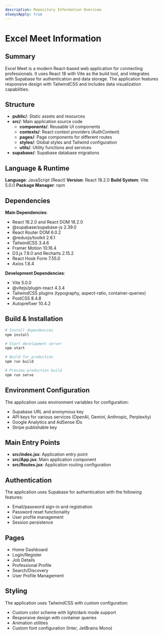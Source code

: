 ```yaml
---
description: Repository Information Overview
alwaysApply: true
---
```


# Excel Meet Information

## Summary
Excel Meet is a modern React-based web application for connecting professionals. It uses React 18 with Vite as the build tool, and integrates with Supabase for authentication and data storage. The application features responsive design with TailwindCSS and includes data visualization capabilities.

## Structure
- **public/**: Static assets and resources
- **src/**: Main application source code
  - **components/**: Reusable UI components
  - **contexts/**: React context providers (AuthContext)
  - **pages/**: Page components for different routes
  - **styles/**: Global styles and Tailwind configuration
  - **utils/**: Utility functions and services
- **supabase/**: Supabase database migrations

## Language & Runtime
**Language**: JavaScript (React)
**Version**: React 18.2.0
**Build System**: Vite 5.0.0
**Package Manager**: npm

## Dependencies
**Main Dependencies**:
- React 18.2.0 and React DOM 18.2.0
- @supabase/supabase-js 2.39.0
- React Router DOM 6.0.2
- @reduxjs/toolkit 2.6.1
- TailwindCSS 3.4.6
- Framer Motion 10.16.4
- D3.js 7.9.0 and Recharts 2.15.2
- React Hook Form 7.55.0
- Axios 1.8.4

**Development Dependencies**:
- Vite 5.0.0
- @vitejs/plugin-react 4.3.4
- TailwindCSS plugins (typography, aspect-ratio, container-queries)
- PostCSS 8.4.8
- Autoprefixer 10.4.2

## Build & Installation
```bash
# Install dependencies
npm install

# Start development server
npm start

# Build for production
npm run build

# Preview production build
npm run serve
```

## Environment Configuration
The application uses environment variables for configuration:
- Supabase URL and anonymous key
- API keys for various services (OpenAI, Gemini, Anthropic, Perplexity)
- Google Analytics and AdSense IDs
- Stripe publishable key

## Main Entry Points
- **src/index.jsx**: Application entry point
- **src/App.jsx**: Main application component
- **src/Routes.jsx**: Application routing configuration

## Authentication
The application uses Supabase for authentication with the following features:
- Email/password sign-in and registration
- Password reset functionality
- User profile management
- Session persistence

## Pages
- Home Dashboard
- Login/Register
- Job Details
- Professional Profile
- Search/Discovery
- User Profile Management

## Styling
The application uses TailwindCSS with custom configuration:
- Custom color scheme with light/dark mode support
- Responsive design with container queries
- Animation utilities
- Custom font configuration (Inter, JetBrains Mono)